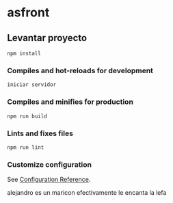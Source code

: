 # asfront

## Levantar proyecto

```
npm install
```

### Compiles and hot-reloads for development

```
iniciar servidor
```

### Compiles and minifies for production

```
npm run build
```

### Lints and fixes files

```
npm run lint
```

### Customize configuration

See [Configuration Reference](https://cli.vuejs.org/config/).

alejandro es un maricon efectivamente le encanta la lefa
